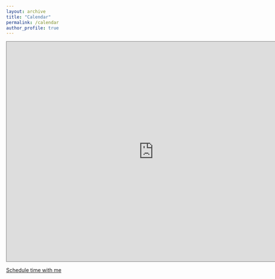 ```yaml
---
layout: archive
title: "Calendar"
permalink: /calendar
author_profile: true
---
```

<iframe src="https://calendar.google.com/calendar/embed?height=600&amp;wkst=1&amp;bgcolor=%23ffffff&amp;ctz=Asia%2FKolkata&amp;src=dmlzaGFsMjcucnNAZ21haWwuY29t&amp;color=%237986CB&amp;showTitle=0&amp;showPrint=0&amp;showCalendars=0" style="border:solid 1px #777" width="800" height="600" frameborder="0" scrolling="no"></iframe>

<a href="" onclick="Calendly.initPopupWidget({url: 'https://calendly.com/bbloggsbott'});return false;">Schedule time with me</a>